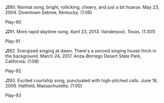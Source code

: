 ♫90. Normal song, bright, rollicking, cheery, and just a bit hoarse. May
23, 2004. Downtown Sebree, Kentucky. (1:06)

Play-90

♫91. More rapid daytime song. April 23, 2013. Vanderpool, Texas. (1:301)

Play-91

♫92. Energized singing at dawn. There's a second singing house finch in
the background. March 24, 2017. Anza-Borrego Desert State Park,
California. (1:08)

Play-92

♫93. Excited courtship song, punctuated with high-pitched calls. June
18, 2006. Hatfield, Massachusetts. (1:00)

Play-93
